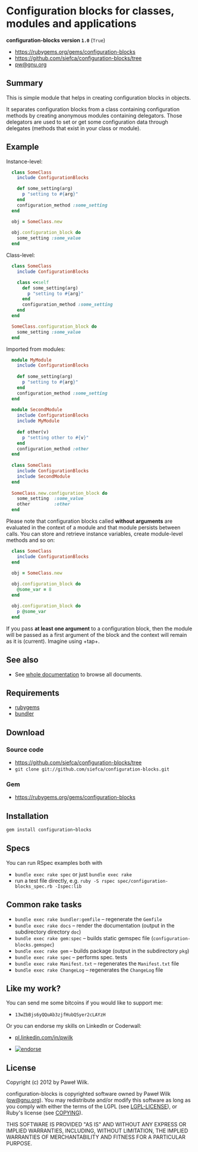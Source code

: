 Configuration blocks for classes, modules and applications
==========================================================

**configuration-blocks version `1.0`** (`True`)

* https://rubygems.org/gems/configuration-blocks
* https://github.com/siefca/configuration-blocks/tree
* pw@gnu.org


Summary
-------

This is simple module that helps in creating configuration blocks in objects.

It separates configuration blocks from a class containing configuration methods
by creating anonymous modules containing delegators. Those delegators are used
to set or get some configuration data through delegates (methods that exist in your
class or module).

Example
-------

Instance-level:

```ruby
  class SomeClass
    include ConfigurationBlocks

    def some_setting(arg)
      p "setting to #{arg}"
    end
    configuration_method :some_setting
  end

  obj = SomeClass.new
  
  obj.configuration_block do
    some_setting :some_value
  end
```

Class-level:

```ruby
  class SomeClass
    include ConfigurationBlocks

    class <<self
      def some_setting(arg)
        p "setting to #{arg}"
      end
      configuration_method :some_setting
    end
  end

  SomeClass.configuration_block do
    some_setting :some_value
  end
```

Imported from modules:

```ruby
  module MyModule
    include ConfigurationBlocks
  
    def some_setting(arg)
      p "setting to #{arg}"
    end
    configuration_method :some_setting
  end
  
  module SecondModule
    include ConfigurationBlocks
    include MyModule
  
    def other(v)
      p "setting other to #{v}"
    end
    configuration_method :other
  end
  
  class SomeClass
    include ConfigurationBlocks
    include SecondModule
  end
  
  SomeClass.new.configuration_block do
    some_setting  :some_value
    other         :other
  end
```

Please note that configuration blocks called **without arguments** are evaluated in the context of a module
and that module persists between calls. You can store and retrieve instance variables, create
module-level methods and so on:

```ruby
  class SomeClass
    include ConfigurationBlocks
  end

  obj = SomeClass.new
  
  obj.configuration_block do
    @some_var = 8
  end

  obj.configuration_block do
    p @some_var
  end
```

If you pass **at least one argument** to a configuration block, then the module will be passed as a first argument
of the block and the context will remain as it is (current). Imagine using +tap+.

See also
--------

* See [whole documentation](http://rubydoc.info/gems/configuration-blocks/) to browse all documents.

Requirements
------------

* [rubygems](http://docs.rubygems.org/)
* [bundler](http://gembundler.com/)

Download
--------

### Source code ###

* https://github.com/siefca/configuration-blocks/tree
* `git clone git://github.com/siefca/configuration-blocks.git`

### Gem ###

* https://rubygems.org/gems/configuration-blocks

Installation
------------

```ruby
gem install configuration-blocks
```

Specs
-----

You can run RSpec examples both with

* `bundle exec rake spec` or just `bundle exec rake`
* run a test file directly, e.g. `ruby -S rspec spec/configuration-blocks_spec.rb -Ispec:lib`

Common rake tasks
-----------------

* `bundle exec rake bundler:gemfile` – regenerate the `Gemfile`
* `bundle exec rake docs` – render the documentation (output in the subdirectory directory `doc`)
* `bundle exec rake gem:spec` – builds static gemspec file (`configuration-blocks.gemspec`)
* `bundle exec rake gem` – builds package (output in the subdirectory `pkg`)
* `bundle exec rake spec` – performs spec. tests
* `bundle exec rake Manifest.txt` – regenerates the `Manifest.txt` file
* `bundle exec rake ChangeLog` – regenerates the `ChangeLog` file

Like my work?
-------------

You can send me some bitcoins if you would like to support me:

* `13wZbBjs6yQQuAb3zjfHubQSyer2cLAYzH`

Or you can endorse my skills on LinkedIn or Coderwall:

* [pl.linkedin.com/in/pwilk](http://www.linkedin.com/profile/view?id=4251568#profile-skills)

* [![endorse](http://api.coderwall.com/siefca/endorsecount.png)](http://coderwall.com/siefca)

License
-------

Copyright (c) 2012 by Paweł Wilk.

configuration-blocks is copyrighted software owned by Paweł Wilk (pw@gnu.org).
You may redistribute and/or modify this software as long as you
comply with either the terms of the LGPL (see [LGPL-LICENSE](http://rubydoc.info/gems/configuration-blocks/file/docs/LGPL-LICENSE)),
or Ruby's license (see [COPYING](http://rubydoc.info/gems/configuration-blocks/file/docs/COPYING)).

THIS SOFTWARE IS PROVIDED "AS IS" AND WITHOUT ANY EXPRESS
OR IMPLIED WARRANTIES, INCLUDING, WITHOUT LIMITATION,
THE IMPLIED WARRANTIES OF MERCHANTABILITY AND FITNESS
FOR A PARTICULAR PURPOSE.
